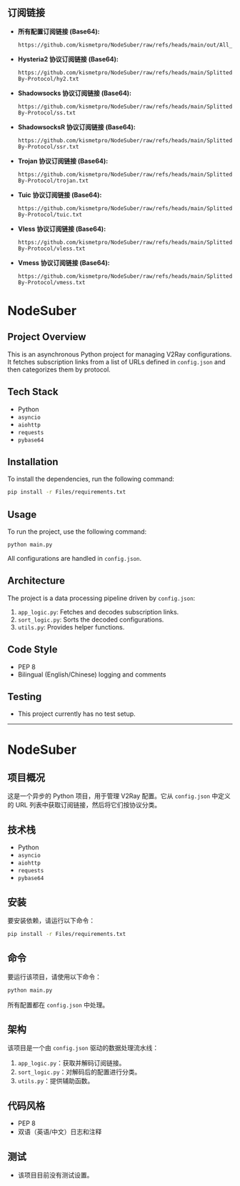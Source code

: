 ## 订阅链接

- **所有配置订阅链接 (Base64):**
  ```
  https://github.com/kismetpro/NodeSuber/raw/refs/heads/main/out/All_Configs_Sub.txt
  ```

- **Hysteria2 协议订阅链接 (Base64):**
  ```
  https://github.com/kismetpro/NodeSuber/raw/refs/heads/main/Splitted-By-Protocol/hy2.txt
  ```

- **Shadowsocks 协议订阅链接 (Base64):**
  ```
  https://github.com/kismetpro/NodeSuber/raw/refs/heads/main/Splitted-By-Protocol/ss.txt
  ```

- **ShadowsocksR 协议订阅链接 (Base64):**
  ```
  https://github.com/kismetpro/NodeSuber/raw/refs/heads/main/Splitted-By-Protocol/ssr.txt
  ```

- **Trojan 协议订阅链接 (Base64):**
  ```
  https://github.com/kismetpro/NodeSuber/raw/refs/heads/main/Splitted-By-Protocol/trojan.txt
  ```

- **Tuic 协议订阅链接 (Base64):**
  ```
  https://github.com/kismetpro/NodeSuber/raw/refs/heads/main/Splitted-By-Protocol/tuic.txt
  ```

- **Vless 协议订阅链接 (Base64):**
  ```
  https://github.com/kismetpro/NodeSuber/raw/refs/heads/main/Splitted-By-Protocol/vless.txt
  ```

- **Vmess 协议订阅链接 (Base64):**
  ```
  https://github.com/kismetpro/NodeSuber/raw/refs/heads/main/Splitted-By-Protocol/vmess.txt
  ```

# NodeSuber

## Project Overview
This is an asynchronous Python project for managing V2Ray configurations. It fetches subscription links from a list of URLs defined in `config.json` and then categorizes them by protocol.

## Tech Stack
- Python
- `asyncio`
- `aiohttp`
- `requests`
- `pybase64`

## Installation
To install the dependencies, run the following command:
```bash
pip install -r Files/requirements.txt
```

## Usage
To run the project, use the following command:
```bash
python main.py
```
All configurations are handled in `config.json`.

## Architecture
The project is a data processing pipeline driven by `config.json`:
1. `app_logic.py`: Fetches and decodes subscription links.
2. `sort_logic.py`: Sorts the decoded configurations.
3. `utils.py`: Provides helper functions.

## Code Style
- PEP 8
- Bilingual (English/Chinese) logging and comments

## Testing
- This project currently has no test setup.

---

# NodeSuber

## 项目概况
这是一个异步的 Python 项目，用于管理 V2Ray 配置。它从 `config.json` 中定义的 URL 列表中获取订阅链接，然后将它们按协议分类。

## 技术栈
- Python
- `asyncio`
- `aiohttp`
- `requests`
- `pybase64`

## 安装
要安装依赖，请运行以下命令：
```bash
pip install -r Files/requirements.txt
```

## 命令
要运行该项目，请使用以下命令：
```bash
python main.py
```
所有配置都在 `config.json` 中处理。

## 架构
该项目是一个由 `config.json` 驱动的数据处理流水线：
1. `app_logic.py`：获取并解码订阅链接。
2. `sort_logic.py`：对解码后的配置进行分类。
3. `utils.py`：提供辅助函数。

## 代码风格
- PEP 8
- 双语（英语/中文）日志和注释

## 测试
- 该项目目前没有测试设置。